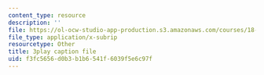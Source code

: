 ```yaml
---
content_type: resource
description: ''
file: https://ol-ocw-studio-app-production.s3.amazonaws.com/courses/18-06sc-linear-algebra-fall-2011/f3fc5656d0b3b1b6541f6039f5e6c97f_6-wh6yvk6uc.srt
file_type: application/x-subrip
resourcetype: Other
title: 3play caption file
uid: f3fc5656-d0b3-b1b6-541f-6039f5e6c97f
---
```

